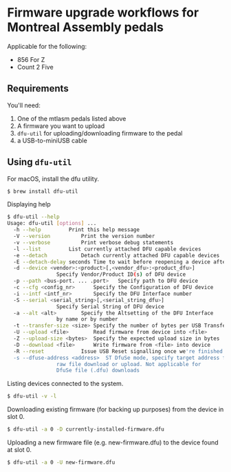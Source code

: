 # Firmware upgrade workflows for Montreal Assembly pedals

Applicable for the following:

* 856 For Z
* Count 2 Five


## Requirements

You'll need:

1. One of the mtlasm pedals listed above
2. A firmware you want to upload
3. ```dfu-util``` for uploading/downloading firmware to the pedal
4. a USB-to-miniUSB cable

## Using ```dfu-util```

For macOS, install the dfu utility.

```bash
$ brew install dfu-util
```

Displaying help

```bash
$ dfu-util --help
Usage: dfu-util [options] ...
  -h --help			Print this help message
  -V --version			Print the version number
  -v --verbose			Print verbose debug statements
  -l --list			List currently attached DFU capable devices
  -e --detach			Detach currently attached DFU capable devices
  -E --detach-delay seconds	Time to wait before reopening a device after detach
  -d --device <vendor>:<product>[,<vendor_dfu>:<product_dfu>]
                Specify Vendor/Product ID(s) of DFU device
  -p --path <bus-port. ... .port>	Specify path to DFU device
  -c --cfg <config_nr>		Specify the Configuration of DFU device
  -i --intf <intf_nr>		Specify the DFU Interface number
  -S --serial <serial_string>[,<serial_string_dfu>]
                Specify Serial String of DFU device
  -a --alt <alt>		Specify the Altsetting of the DFU Interface
                by name or by number
  -t --transfer-size <size>	Specify the number of bytes per USB Transfer
  -U --upload <file>		Read firmware from device into <file>
  -Z --upload-size <bytes>	Specify the expected upload size in bytes
  -D --download <file>		Write firmware from <file> into device
  -R --reset			Issue USB Reset signalling once we're finished
  -s --dfuse-address <address>	ST DfuSe mode, specify target address for
                raw file download or upload. Not applicable for
                DfuSe file (.dfu) downloads
```

Listing devices connected to the system.

```bash
$ dfu-util -v -l
```

Downloading existing firmware (for backing up purposes) from the device in slot 0.

```bash
$ dfu-util -a 0 -D currently-installed-firmware.dfu
```

Uploading a new firmware file (e.g. new-firmware.dfu) to the device found at slot 0.

```bash
$ dfu-util -a 0 -U new-firmware.dfu
```
